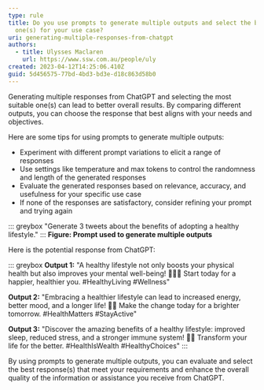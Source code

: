 ```yaml
---
type: rule
title: Do you use prompts to generate multiple outputs and select the best
  one(s) for your use case?
uri: generating-multiple-responses-from-chatgpt
authors:
  - title: Ulysses Maclaren
    url: https://www.ssw.com.au/people/uly
created: 2023-04-12T14:25:06.410Z
guid: 5d456575-77bd-4bd3-bd3e-d18c863d58b0
---
```

Generating multiple responses from ChatGPT and selecting the most suitable one(s) can lead to better overall results. By comparing different outputs, you can choose the response that best aligns with your needs and objectives.
            
<!--endintro-->
 
Here are some tips for using prompts to generate multiple outputs:

* Experiment with different prompt variations to elicit a range of responses
* Use settings like temperature and max tokens to control the randomness and length of the generated responses
* Evaluate the generated responses based on relevance, accuracy, and usefulness for your specific use case
* If none of the responses are satisfactory, consider refining your prompt and trying again

::: greybox
"Generate 3 tweets about the benefits of adopting a healthy lifestyle."
:::
**Figure: Prompt used to generate multiple outputs**
 
Here is the potential response from ChatGPT:

::: greybox
**Output 1:** "A healthy lifestyle not only boosts your physical health but also improves your mental well-being! 🏃‍♂️🧠 Start today for a happier, healthier you. #HealthyLiving #Wellness"

**Output 2:** "Embracing a healthier lifestyle can lead to increased energy, better mood, and a longer life! 💪🌱 Make the change today for a brighter tomorrow. #HealthMatters #StayActive"

**Output 3:** "Discover the amazing benefits of a healthy lifestyle: improved sleep, reduced stress, and a stronger immune system! 🥗💤 Transform your life for the better. #HealthIsWealth #HealthyChoices"
::: 

By using prompts to generate multiple outputs, you can evaluate and select the best response(s) that meet your requirements and enhance the overall quality of the information or assistance you receive from ChatGPT.
